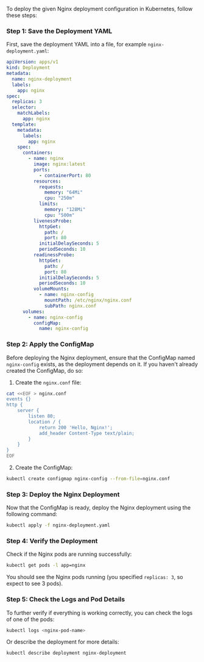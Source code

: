 To deploy the given Nginx deployment configuration in Kubernetes, follow these steps:

### Step 1: Save the Deployment YAML
First, save the deployment YAML into a file, for example `nginx-deployment.yaml`:

```yaml
apiVersion: apps/v1
kind: Deployment
metadata:
  name: nginx-deployment
  labels:
    app: nginx
spec:
  replicas: 3
  selector:
    matchLabels:
      app: nginx
  template:
    metadata:
      labels:
        app: nginx
    spec:
      containers:
        - name: nginx
          image: nginx:latest
          ports:
            - containerPort: 80
          resources:
            requests:
              memory: "64Mi"
              cpu: "250m"
            limits:
              memory: "128Mi"
              cpu: "500m"
          livenessProbe:
            httpGet:
              path: /
              port: 80
            initialDelaySeconds: 5
            periodSeconds: 10
          readinessProbe:
            httpGet:
              path: /
              port: 80
            initialDelaySeconds: 5
            periodSeconds: 10
          volumeMounts:
            - name: nginx-config
              mountPath: /etc/nginx/nginx.conf
              subPath: nginx.conf
      volumes:
        - name: nginx-config
          configMap:
            name: nginx-config
```

### Step 2: Apply the ConfigMap
Before deploying the Nginx deployment, ensure that the ConfigMap named `nginx-config` exists, as the deployment depends on it. If you haven't already created the ConfigMap, do so:

1. Create the `nginx.conf` file:

```bash
cat <<EOF > nginx.conf
events {}
http {
    server {
        listen 80;
        location / {
            return 200 'Hello, Nginx!';
            add_header Content-Type text/plain;
        }
    }
}
EOF
```

2. Create the ConfigMap:

```bash
kubectl create configmap nginx-config --from-file=nginx.conf
```

### Step 3: Deploy the Nginx Deployment
Now that the ConfigMap is ready, deploy the Nginx deployment using the following command:

```bash
kubectl apply -f nginx-deployment.yaml
```

### Step 4: Verify the Deployment
Check if the Nginx pods are running successfully:

```bash
kubectl get pods -l app=nginx
```

You should see the Nginx pods running (you specified `replicas: 3`, so expect to see 3 pods).

### Step 5: Check the Logs and Pod Details
To further verify if everything is working correctly, you can check the logs of one of the pods:

```bash
kubectl logs <nginx-pod-name>
```

Or describe the deployment for more details:

```bash
kubectl describe deployment nginx-deployment
```


